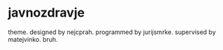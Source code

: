 # javnozdravje

theme. designed by nejcprah. programmed by jurijsmrke. supervised by matejvinko. bruh.
